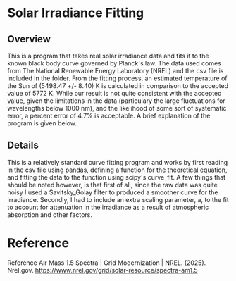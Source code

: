 # Solar Irradiance Fitting

## Overview

This is a program that takes real solar irradiance data and fits it to the known black body curve governed by Planck's law. The data used comes from The National Renewable Energy Laboratory (NREL) and the csv file is included in the folder. From the fitting process, an estimated temperature of the Sun of (5498.47 +/- 8.40) K is calculated in comparison to the accepted value of 5772 K. While our result is not quite consistent with the accepted value, given the limitations in the data (particulary the large fluctuations for wavelengths below 1000 nm), and the likelihood of some sort of systematic error, a percent error of 4.7% is acceptable. A brief explanation of the program is given below.

## Details

This is a relatively standard curve fitting program and works by first reading in the csv file using pandas, defining a function for the theoretical equation, and fitting the data to the function using scipy's curve_fit. A few things that should be noted however, is that first of all, since the raw data was quite noisy I used a Savitsky_Golay filter to produced a smoother curve for the irradiance. Secondly, I had to include an extra scaling parameter, a, to the fit to account for attenuation in the irradiance as a result of atmospheric absorption and other factors. 

# Reference

Reference Air Mass 1.5 Spectra | Grid Modernization | NREL. (2025). Nrel.gov. https://www.nrel.gov/grid/solar-resource/spectra-am1.5

‌